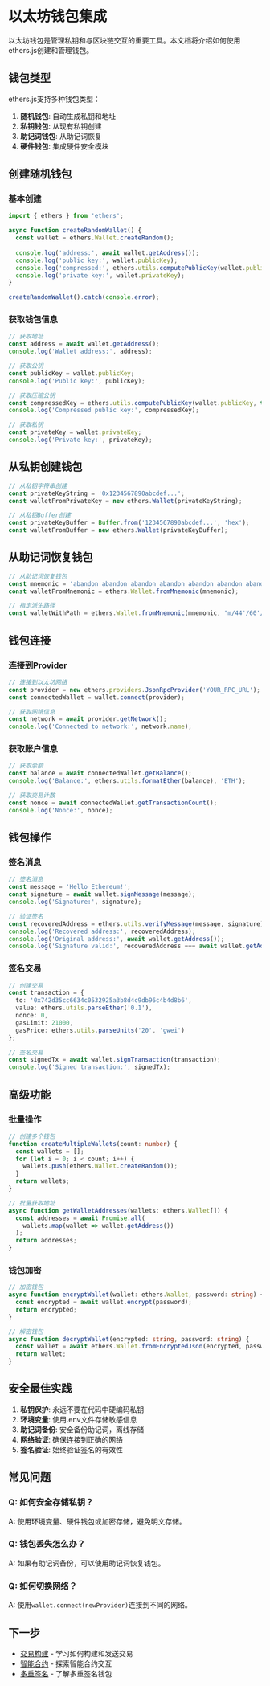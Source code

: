 # 以太坊钱包集成

以太坊钱包是管理私钥和与区块链交互的重要工具。本文档将介绍如何使用ethers.js创建和管理钱包。

## 钱包类型

ethers.js支持多种钱包类型：

1. **随机钱包**: 自动生成私钥和地址
2. **私钥钱包**: 从现有私钥创建
3. **助记词钱包**: 从助记词恢复
4. **硬件钱包**: 集成硬件安全模块

## 创建随机钱包

### 基本创建

```typescript
import { ethers } from 'ethers';

async function createRandomWallet() {
  const wallet = ethers.Wallet.createRandom();
  
  console.log('address:', await wallet.getAddress());
  console.log('public key:', wallet.publicKey);
  console.log('compressed:', ethers.utils.computePublicKey(wallet.publicKey, true));
  console.log('private key:', wallet.privateKey);
}

createRandomWallet().catch(console.error);
```

### 获取钱包信息

```typescript
// 获取地址
const address = await wallet.getAddress();
console.log('Wallet address:', address);

// 获取公钥
const publicKey = wallet.publicKey;
console.log('Public key:', publicKey);

// 获取压缩公钥
const compressedKey = ethers.utils.computePublicKey(wallet.publicKey, true);
console.log('Compressed public key:', compressedKey);

// 获取私钥
const privateKey = wallet.privateKey;
console.log('Private key:', privateKey);
```

## 从私钥创建钱包

```typescript
// 从私钥字符串创建
const privateKeyString = '0x1234567890abcdef...';
const walletFromPrivateKey = new ethers.Wallet(privateKeyString);

// 从私钥Buffer创建
const privateKeyBuffer = Buffer.from('1234567890abcdef...', 'hex');
const walletFromBuffer = new ethers.Wallet(privateKeyBuffer);
```

## 从助记词恢复钱包

```typescript
// 从助记词恢复钱包
const mnemonic = 'abandon abandon abandon abandon abandon abandon abandon abandon abandon abandon abandon about';
const walletFromMnemonic = ethers.Wallet.fromMnemonic(mnemonic);

// 指定派生路径
const walletWithPath = ethers.Wallet.fromMnemonic(mnemonic, "m/44'/60'/0'/0/0");
```

## 钱包连接

### 连接到Provider

```typescript
// 连接到以太坊网络
const provider = new ethers.providers.JsonRpcProvider('YOUR_RPC_URL');
const connectedWallet = wallet.connect(provider);

// 获取网络信息
const network = await provider.getNetwork();
console.log('Connected to network:', network.name);
```

### 获取账户信息

```typescript
// 获取余额
const balance = await connectedWallet.getBalance();
console.log('Balance:', ethers.utils.formatEther(balance), 'ETH');

// 获取交易计数
const nonce = await connectedWallet.getTransactionCount();
console.log('Nonce:', nonce);
```

## 钱包操作

### 签名消息

```typescript
// 签名消息
const message = 'Hello Ethereum!';
const signature = await wallet.signMessage(message);
console.log('Signature:', signature);

// 验证签名
const recoveredAddress = ethers.utils.verifyMessage(message, signature);
console.log('Recovered address:', recoveredAddress);
console.log('Original address:', await wallet.getAddress());
console.log('Signature valid:', recoveredAddress === await wallet.getAddress());
```

### 签名交易

```typescript
// 创建交易
const transaction = {
  to: '0x742d35cc6634c0532925a3b8d4c9db96c4b4d8b6',
  value: ethers.utils.parseEther('0.1'),
  nonce: 0,
  gasLimit: 21000,
  gasPrice: ethers.utils.parseUnits('20', 'gwei')
};

// 签名交易
const signedTx = await wallet.signTransaction(transaction);
console.log('Signed transaction:', signedTx);
```

## 高级功能

### 批量操作

```typescript
// 创建多个钱包
function createMultipleWallets(count: number) {
  const wallets = [];
  for (let i = 0; i < count; i++) {
    wallets.push(ethers.Wallet.createRandom());
  }
  return wallets;
}

// 批量获取地址
async function getWalletAddresses(wallets: ethers.Wallet[]) {
  const addresses = await Promise.all(
    wallets.map(wallet => wallet.getAddress())
  );
  return addresses;
}
```

### 钱包加密

```typescript
// 加密钱包
async function encryptWallet(wallet: ethers.Wallet, password: string) {
  const encrypted = await wallet.encrypt(password);
  return encrypted;
}

// 解密钱包
async function decryptWallet(encrypted: string, password: string) {
  const wallet = await ethers.Wallet.fromEncryptedJson(encrypted, password);
  return wallet;
}
```

## 安全最佳实践

1. **私钥保护**: 永远不要在代码中硬编码私钥
2. **环境变量**: 使用.env文件存储敏感信息
3. **助记词备份**: 安全备份助记词，离线存储
4. **网络验证**: 确保连接到正确的网络
5. **签名验证**: 始终验证签名的有效性

## 常见问题

### Q: 如何安全存储私钥？
A: 使用环境变量、硬件钱包或加密存储，避免明文存储。

### Q: 钱包丢失怎么办？
A: 如果有助记词备份，可以使用助记词恢复钱包。

### Q: 如何切换网络？
A: 使用`wallet.connect(newProvider)`连接到不同的网络。

## 下一步

- [交易构建](../tx/transaction.md) - 学习如何构建和发送交易
- [智能合约](../smart-contracts/intro.md) - 探索智能合约交互
- [多重签名](../multisig/safe/gnosis.md) - 了解多重签名钱包
